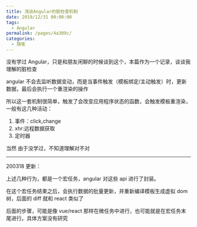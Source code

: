 ```yaml
---
title: 浅谈Angular的脏检查机制
date: 2019/12/31 00:00:00
tags: 
  - Angular
permalink: /pages/4a309c/
categories: 
  - 随笔
---
```



没有学过 Angular，只是和朋友闲聊的时候谈到这个，本篇作为一个记录，谈谈我理解的脏检查

<!--more-->

angular 不会去监听数据变动，而是当事件触发（模板绑定/主动触发）时，更新数据，最后会执行一个重渲染的操作

所以这一套机制很简单，触发了会改变应用程序状态的函数，会触发模板重渲染，一般有这几种活动：
1. 事件：click,change
2. xhr:远程数据获取
3. 定时器

当然 由于没学过，不知道理解对不对

---

200318 更新：

上述几种行为，都是一个宏任务，angular 对这些 api 进行了封装。

在这个宏任务结束之后，会执行数据的批量更新，并重新编译模板生成虚拟 dom 树，后面的 diff 就和 react 类似了

后面的步骤，可能是像 vue/react 那样在微任务中进行，也可能就是在宏任务末尾进行。具体方案没有研究